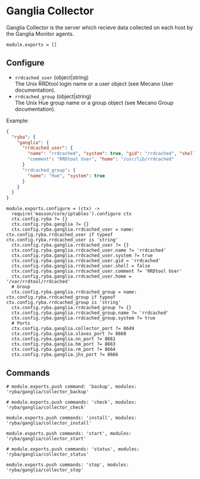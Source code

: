 
# Ganglia Collector

Ganglia Collector is the server which recieve data collected on each 
host by the Ganglia Monitor agents.

    module.exports = []

## Configure

*   `rrdcached_user` (object|string)   
    The Unix RRDtool login name or a user object (see Mecano User documentation).   
*   `rrdcached_group` (object|string)   
    The Unix Hue group name or a group object (see Mecano Group documentation).   

Example:

```json
{
  "ryba": {
    "ganglia": {
      "rrdcached_user": {
        "name": "rrdcached", "system": true, "gid": "rrdcached", "shell": false
        "comment": "RRDtool User", "home": "/usr/lib/rrdcached"
      }
      "rrdcached_group": {
        "name": "Hue", "system": true
      }
    }
  }
}
```

    module.exports.configure = (ctx) ->
      require('masson/core/iptables').configure ctx
      ctx.config.ryba ?= {}
      ctx.config.ryba.ganglia ?= {}
      ctx.config.ryba.ganglia.rrdcached_user = name: ctx.config.ryba.rrdcached_user if typeof ctx.config.ryba.rrdcached_user is 'string'
      ctx.config.ryba.ganglia.rrdcached_user ?= {}
      ctx.config.ryba.ganglia.rrdcached_user.name ?= 'rrdcached'
      ctx.config.ryba.ganglia.rrdcached_user.system ?= true
      ctx.config.ryba.ganglia.rrdcached_user.gid = 'rrdcached'
      ctx.config.ryba.ganglia.rrdcached_user.shell = false
      ctx.config.ryba.ganglia.rrdcached_user.comment ?= 'RRDtool User'
      ctx.config.ryba.ganglia.rrdcached_user.home = '/var/rrdtool/rrdcached'
      # Group
      ctx.config.ryba.ganglia.rrdcached_group = name: ctx.config.ryba.rrdcached_group if typeof ctx.config.ryba.rrdcached_group is 'string'
      ctx.config.ryba.ganglia.rrdcached_group ?= {}
      ctx.config.ryba.ganglia.rrdcached_group.name ?= 'rrdcached'
      ctx.config.ryba.ganglia.rrdcached_group.system ?= true
      # Ports
      ctx.config.ryba.ganglia.collector_port ?= 8649
      ctx.config.ryba.ganglia.slaves_port ?= 8660
      ctx.config.ryba.ganglia.nn_port ?= 8661
      ctx.config.ryba.ganglia.hm_port ?= 8663
      ctx.config.ryba.ganglia.rm_port ?= 8664
      ctx.config.ryba.ganglia.jhs_port ?= 8666

## Commands

    # module.exports.push command: 'backup', modules: 'ryba/ganglia/collector_backup'

    # module.exports.push commands: 'check', modules: 'ryba/ganglia/collector_check'

    module.exports.push commands: 'install', modules: 'ryba/ganglia/collector_install'

    module.exports.push commands: 'start', modules: 'ryba/ganglia/collector_start'

    # module.exports.push commands: 'status', modules: 'ryba/ganglia/collector_status'

    module.exports.push commands: 'stop', modules: 'ryba/ganglia/collector_stop'




